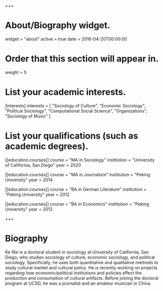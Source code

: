 +++
# About/Biography widget.
widget = "about"
active = true
date = 2016-04-20T00:00:00

# Order that this section will appear in.
weight = 5

# List your academic interests.
[interests]
  interests = [
    "Sociology of Culture",
    "Economic Sociology",
    "Political Sociology",
    "Computational Social Science",
    "Organizations",
    "Sociology of Music"
  ]

# List your qualifications (such as academic degrees).
[[education.courses]]
  course = "MA in Sociology"
  institution = "University of California, San Diego"
  year = 2020

[[education.courses]]
  course = "MA in Journalism"
  institution = "Peking University"
  year = 2014

[[education.courses]]
  course = "BA in German Literature"
  institution = "Peking University"
  year = 2012

[[education.courses]]
  course = "BA in Economics"
  institution = "Peking University"
  year = 2012
 
+++

# Biography

Ke Nie is a doctoral student in sociology at University of California, San Diego, who studies sociology of culture, economic sociology, and political sociology. Specifically, he uses both quantitative and qualitative methods to study cultural market and cultural policy. He is recently working on projects regarding how economic/political institutions and policies affect the production and consumption of cultural artifacts. Before joining the doctoral program at UCSD, he was a journalist and an amateur musician in China.
